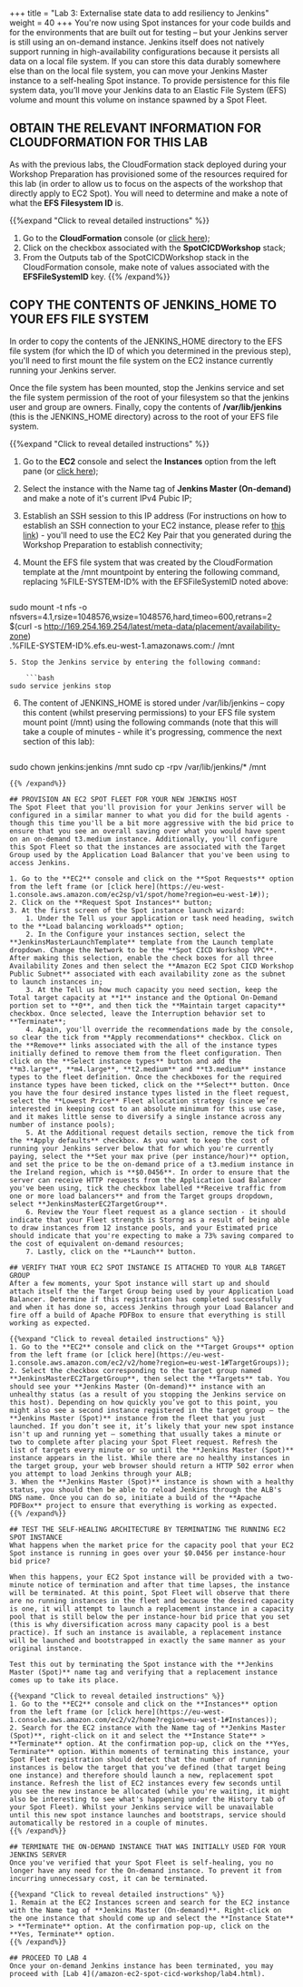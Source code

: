 +++
title = "Lab 3: Externalise state data to add resiliency to Jenkins"
weight = 40
+++
You're now using Spot instances for your code builds and for the environments that are built out for testing – but your Jenkins server is still using an on-demand instance. Jenkins itself does not natively support running in high-availability configurations because it persists all data on a local file system. If you can store this data durably somewhere else than on the local file system, you can move your Jenkins Master instance to a self-healing Spot instance. To provide persistence for this file system data, you’ll move your Jenkins data to an Elastic File System (EFS) volume and mount this volume on instance spawned by a Spot Fleet.

## OBTAIN THE RELEVANT INFORMATION FOR CLOUDFORMATION FOR THIS LAB
As with the previous labs, the CloudFormation stack deployed during your Workshop Preparation has provisioned some of the resources required for this lab (in order to allow us to focus on the aspects of the workshop that directly apply to EC2 Spot). You will need to determine and make a note of what the **EFS Filesystem ID** is.

{{%expand "Click to reveal detailed instructions" %}}
1. Go to the **CloudFormation** console (or [click here](https://eu-west-1.console.aws.amazon.com/cloudformation/home?region=eu-west-1#));
2. Click on the checkbox associated with the **SpotCICDWorkshop** stack;
3. From the Outputs tab of the SpotCICDWorkshop stack in the CloudFormation console, make note of values associated with the **EFSFileSystemID** key.
{{% /expand%}}

## COPY THE CONTENTS OF JENKINS_HOME TO YOUR EFS FILE SYSTEM
In order to copy the contents of the JENKINS_HOME directory to the EFS file system (for which the ID of which you determined in the previous step), you'll need to first mount the file system on the EC2 instance currently running your Jenkins server.

Once the file system has been mounted, stop the Jenkins service and set the file system permission of the root of your filesystem so that the jenkins user and group are owners. Finally, copy the contents of **/var/lib/jenkins** (this is the JENKINS_HOME directory) across to the root of your EFS file system.

{{%expand "Click to reveal detailed instructions" %}}
1. Go to the **EC2** console and select the **Instances** option from the left pane (or [click here](https://eu-west-1.console.aws.amazon.com/ec2/v2/home?region=eu-west-1#Instances:sort=instanceId));
2. Select the instance with the Name tag of **Jenkins Master (On-demand)** and make a note of it's current IPv4 Pubic IP;
3. Establish an SSH session to this IP address (For instructions on how to establish an SSH connection to your EC2 instance, please refer to [this link](https://docs.aws.amazon.com/AWSEC2/latest/UserGuide/AccessingInstances.html?icmpid=docs_ec2_console)) - you'll need to use the EC2 Key Pair that you generated during the Workshop Preparation to establish connectivity;
4. Mount the EFS file system that was created by the CloudFormation template at the /mnt mountpoint by entering the following command, replacing %FILE-SYSTEM-ID% with the EFSFileSystemID noted above:
 
    ```bash
sudo mount -t nfs -o nfsvers=4.1,rsize=1048576,wsize=1048576,hard,timeo=600,retrans=2 \
$(curl -s http://169.254.169.254/latest/meta-data/placement/availability-zone)\
.%FILE-SYSTEM-ID%.efs.eu-west-1.amazonaws.com:/ /mnt
```
5. Stop the Jenkins service by entering the following command:

    ```bash
sudo service jenkins stop
```

6. The content of JENKINS_HOME is stored under /var/lib/jenkins – copy this content (whilst preserving permissions) to your EFS file system mount point (/mnt) using the following commands (note that this will take a couple of minutes - while it's progressing, commence the next section of this lab):

    ```bash
sudo chown jenkins:jenkins /mnt
sudo cp -rpv /var/lib/jenkins/* /mnt
```
{{% /expand%}}

## PROVISION AN EC2 SPOT FLEET FOR YOUR NEW JENKINS HOST
The Spot Fleet that you'll provision for your Jenkins server will be configured in a similar manner to what you did for the build agents - though this time you'll be a bit more aggressive with the bid price to ensure that you see an overall saving over what you would have spent on an on-demand t3.medium instance. Additionally, you'll configure this Spot Fleet so that the instances are associated with the Target Group used by the Application Load Balancer that you've been using to access Jenkins.

1. Go to the **EC2** console and click on the **Spot Requests** option from the left frame (or [click here](https://eu-west-1.console.aws.amazon.com/ec2sp/v1/spot/home?region=eu-west-1#));
2. Click on the **Request Spot Instances** button;
3. At the first screen of the Spot instance launch wizard:
    1. Under the Tell us your application or task need heading, switch to the **Load balancing workloads** option;
    2. In the Configure your instances section, select the **JenkinsMasterLaunchTemplate** template from the Launch template dropdown. Change the Network to be the **Spot CICD Workshop VPC**. After making this selection, enable the check boxes for all three Availability Zones and then select the **Amazon EC2 Spot CICD Workshop Public Subnet** associated with each availability zone as the subnet to launch instances in;
    3. At the Tell us how much capacity you need section, keep the Total target capacity at **1** instance and the Optional On-Demand portion set to **0**, and then tick the **Maintain target capacity** checkbox. Once selected, leave the Interruption behavior set to **Terminate**;
    4. Again, you'll override the recommendations made by the console, so clear the tick from **Apply recommendations** checkbox. Click on the **Remove** links associated with the all of the instance types initially defined to remove them from the fleet configuration. Then click on the **Select instance types** button and add the **m3.large**, **m4.large**, **t2.medium** and **t3.medium** instance types to the fleet definition. Once the checkboxes for the required instance types have been ticked, click on the **Select** button. Once you have the four desired instance types listed in the fleet request, select the **Lowest Price** Fleet allocation strategy (since we’re interested in keeping cost to an absolute minimum for this use case, and it makes little sense to diversify a single instance across any number of instance pools);
    5. At the Additional request details section, remove the tick from the **Apply defaults** checkbox. As you want to keep the cost of running your Jenkins server below that for which you're currently paying, select the **Set your max prive (per instance/hour)** option, and set the price to be the on-demand price of a t3.medium instance in the Ireland region, which is **$0.0456**. In order to ensure that the server can receive HTTP requests from the Application Load Balancer you've been using, tick the checkbox labelled **Receive traffic from one or more load balancers** and from the Target groups dropdown, select **JenkinsMasterEC2TargetGroup**.
    6. Review the Your fleet request as a glance section - it should indicate that your Fleet strength is Storng as a result of being able to draw instances from 12 instance pools, and your Estimated price should indicate that you're expecting to make a 73% saving compared to the cost of equivalent on-demand resources;
    7. Lastly, click on the **Launch** button.

## VERIFY THAT YOUR EC2 SPOT INSTANCE IS ATTACHED TO YOUR ALB TARGET GROUP
After a few moments, your Spot instance will start up and should attach itself the the Target Group being used by your Application Load Balancer. Determine if this registration has completed successfully and when it has done so, access Jenkins through your Load Balancer and fire off a build of Apache PDFBox to ensure that everything is still working as expected.

{{%expand "Click to reveal detailed instructions" %}}
1. Go to the **EC2** console and click on the **Target Groups** option from the left frame (or [click here](https://eu-west-1.console.aws.amazon.com/ec2/v2/home?region=eu-west-1#TargetGroups));
2. Select the checkbox corresponding to the target group named **JenkinsMasterEC2TargetGroup**, then select the **Targets** tab. You should see your **Jenkins Master (On-demand)** instance with an unhealthy status (as a result of you stopping the Jenkins service on this host). Depending on how quickly you’ve got to this point, you might also see a second instance registered in the target group – the **Jenkins Master (Spot)** instance from the fleet that you just launched. If you don’t see it, it’s likely that your new spot instance isn't up and running yet – something that usually takes a minute or two to complete after placing your Spot Fleet request. Refresh the list of targets every minute or so until the **Jenkins Master (Spot)** instance appears in the list. While there are no healthy instances in the target group, your web browser should return a HTTP 502 error when you attempt to load Jenkins through your ALB;
3. When the **Jenkins Master (Spot)** instance is shown with a healthy status, you should then be able to reload Jenkins through the ALB's DNS name. Once you can do so, initiate a build of the **Apache PDFBox** project to ensure that everything is working as expected.
{{% /expand%}}

## TEST THE SELF-HEALING ARCHITECTURE BY TERMINATING THE RUNNING EC2 SPOT INSTANCE
What happens when the market price for the capacity pool that your EC2 Spot instance is running in goes over your $0.0456 per instance-hour bid price?

When this happens, your EC2 Spot instance will be provided with a two-minute notice of termination and after that time lapses, the instance will be terminated. At this point, Spot Fleet will observe that there are no running instances in the fleet and because the desired capacity is one, it will attempt to launch a replacement instance in a capacity pool that is still below the per instance-hour bid price that you set (this is why diversification across many capacity pool is a best practice). If such an instance is available, a replacement instance will be launched and bootstrapped in exactly the same manner as your original instance.

Test this out by terminating the Spot instance with the **Jenkins Master (Spot)** name tag and verifying that a replacement instance comes up to take its place.

{{%expand "Click to reveal detailed instructions" %}}
1. Go to the **EC2** console and click on the **Instances** option from the left frame (or [click here](https://eu-west-1.console.aws.amazon.com/ec2/v2/home?region=eu-west-1#Instances));
2. Search for the EC2 instance with the Name tag of **Jenkins Master (Spot)**, right-click on it and select the **Instance State** > **Terminate** option. At the confirmation pop-up, click on the **Yes, Terminate** option. Within moments of terminating this instance, your Spot Fleet registration should detect that the number of running instances is below the target that you’ve defined (that target being one instance) and therefore should launch a new, replacement spot instance. Refresh the list of EC2 instances every few seconds until you see the new instance be allocated (while you're waiting, it might also be interesting to see what's happening under the History tab of your Spot Fleet). Whilst your Jenkins service will be unavailable until this new spot instance launches and bootstraps, service should automatically be restored in a couple of minutes.
{{% /expand%}}

## TERMINATE THE ON-DEMAND INSTANCE THAT WAS INITIALLY USED FOR YOUR JENKINS SERVER
Once you've verified that your Spot Fleet is self-healing, you no longer have any need for the On-demand instance. To prevent it from incurring unnecessary cost, it can be terminated.

{{%expand "Click to reveal detailed instructions" %}}
1. Remain at the EC2 Instances screen and search for the EC2 instance with the Name tag of **Jenkins Master (On-demand)**. Right-click on the one instance that should come up and select the **Instance State** > **Terminate** option. At the confirmation pop-up, click on the **Yes, Terminate** option.
{{% /expand%}}

## PROCEED TO LAB 4
Once your on-demand Jenkins instance has been terminated, you may proceed with [Lab 4](/amazon-ec2-spot-cicd-workshop/lab4.html).
